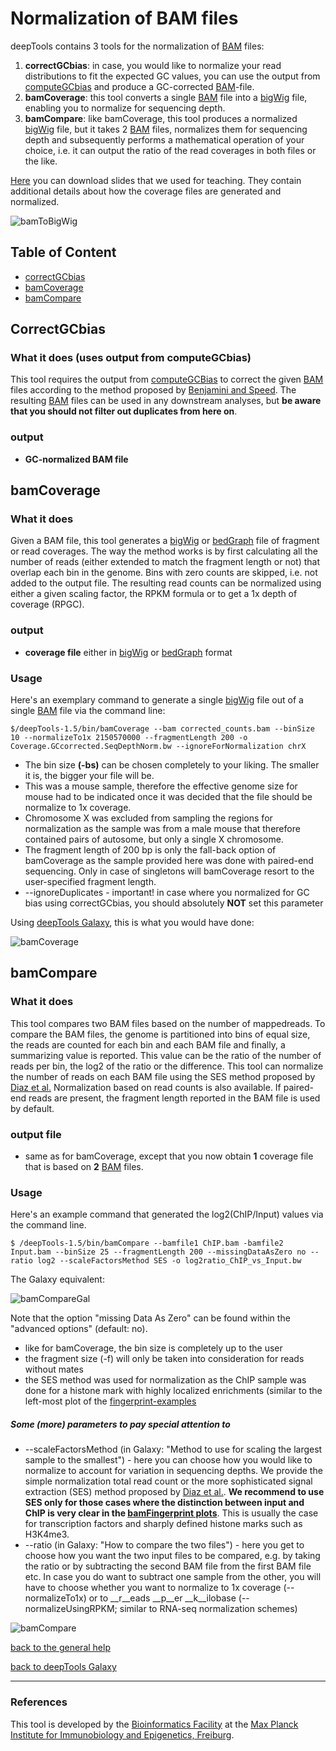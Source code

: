 Normalization of BAM files
===========================

deepTools contains 3 tools for the normalization of [BAM][] files:

1. __correctGCbias__: in case, you would like to normalize your read distributions to fit the expected GC values, you can use the output from [computeGCbias](https://raw.github.com/fidelram/deepTools/master/manual/QC.md "go to the chapter about data QC") and produce a GC-corrected [BAM]-file.
2. __bamCoverage__: this tool converts a single [BAM][] file into a [bigWig][] file, enabling you to normalize for sequencing depth.
3. __bamCompare__: like bamCoverage, this tool produces a normalized [bigWig][] file, but it takes 2 [BAM][] files, normalizes them for sequencing depth and subsequently performs a mathematical operation of your choice, i.e. it can output the ratio of the read coverages in both files or the like.


[Here](https://docs.google.com/file/d/0B8DPnFM4SLr2UjdYNkQ0dElEMm8/edit?usp=sharing "How to get from aligned reads to coverage profiles using deepTools") you can download slides that we used for teaching. They contain additional details about how the coverage files are generated and normalized.


![bamToBigWig](https://raw.github.com/fidelram/deepTools/master/examples/norm_IGVsnapshot_indFiles.png "snapshots of bigWig files loaded in IGV")

## Table of Content

  * [correctGCbias](#correctGCbias)
  * [bamCoverage](#bamCoverage)
  * [bamCompare](#bamCompare)



<a name="correctGCbias"/></a>
CorrectGCbias
---------------

### What it does (uses output from computeGCbias)
This tool requires the output from [computeGCBias](https://github.com/fidelram/deepTools/blob/master/manual/QC.md#computeGCbias) to correct the given [BAM][] files according to the method proposed by [Benjamini and Speed][].  The resulting [BAM][] files can be used in any downstream analyses, but __be aware that you should not filter out duplicates from here on__.

### output
 + __GC-normalized BAM file__


<a name="bamCoverage"/></a>
bamCoverage
------------

### What it does
Given a BAM file, this tool generates a [bigWig][] or [bedGraph][] file of fragment or read coverages. The way the method works is by first calculating all the number of reads (either extended to match the fragment length or not) that overlap each bin in the genome. Bins with zero counts are skipped, i.e. not added to the output file. The resulting read counts can be normalized using either a given scaling factor, the RPKM formula or to get a 1x depth of coverage (RPGC).

### output
  + __coverage file__ either in [bigWig][] or [bedGraph][] format


### Usage

Here's an exemplary command to generate a single [bigWig][] file out of a single [BAM][] file via the command line:

    $/deepTools-1.5/bin/bamCoverage --bam corrected_counts.bam --binSize 10 --normalizeTo1x 2150570000 --fragmentLength 200 -o Coverage.GCcorrected.SeqDepthNorm.bw --ignoreForNormalization chrX

  + The bin size __(-bs)__ can be chosen completely to your liking. The smaller it is, the bigger your file will be.
  + This was a mouse sample, therefore the effective genome size for mouse had to be indicated once it was decided that the file should be normalize to 1x coverage.
  + Chromosome X was excluded from sampling the regions for normalization as the sample was from a male mouse that therefore contained pairs of autosome, but only a single X chromosome.
  + The fragment length of 200 bp is only the fall-back option of bamCoverage as the sample provided here was done with paired-end sequencing. Only in case of singletons will bamCoverage resort to the user-specified fragment length.
  + --ignoreDuplicates - important! in case where you normalized for GC bias using correctGCbias, you should absolutely  __NOT__ set this parameter

Using [deepTools Galaxy][], this is what you would have done:

![bamCoverage](https://raw.github.com/fidelram/deepTools/master/examples/norm_bamCoverage.png "deepTools Galaxy screenshot for bamCoverage of GC corrected reads")

 

<a name="bamCompare"/></a>
bamCompare
------------

### What it does

This tool compares two BAM files based on the number of mappedreads. To compare the BAM files, the genome is partitioned into bins of equal size, the reads are counted for each bin and each BAM file and finally, a summarizing value is reported.  This value can be the ratio of the number of reads per bin, the log2 of the ratio or the difference.  This tool can normalize the number of reads on each BAM file using the SES method proposed by [Diaz et al.][] Normalization based on read counts is also available. If paired-end
reads are present, the fragment length reported in the BAM file is used by default.

### output file
  + same as for bamCoverage, except that you now obtain __1__ coverage file that is based on __2__ [BAM][] files.

### Usage

Here's an example command that generated the log2(ChIP/Input) values via the command line.

    $ /deepTools-1.5/bin/bamCompare --bamfile1 ChIP.bam -bamfile2 Input.bam --binSize 25 --fragmentLength 200 --missingDataAsZero no --ratio log2 --scaleFactorsMethod SES -o log2ratio_ChIP_vs_Input.bw
    

The Galaxy equivalent:

![bamCompareGal](https://raw.github.com/fidelram/deepTools/master/examples/norm_bamCompare_Gal.png "deepTools Galaxy screenshot of bamCompare")

Note that the option "missing Data As Zero" can be found within the "advanced options" (default: no).
    
  + like for bamCoverage, the bin size is completely up to the user
  + the fragment size (-f) will only be taken into consideration for reads without mates
  + the SES method was used for normalization as the ChIP sample was done for a histone mark with highly localized enrichments (similar to the left-most plot of the [fingerprint-examples](https://github.com/fidelram/deepTools/blob/master/manual/QC.md "change to QC chapter to have a look at the plots")

##### Some (more) parameters to pay special attention to

 + --scaleFactorsMethod (in Galaxy: "Method to use for scaling the largest sample to the smallest") - here you can choose how you would like to normalize to account for variation in sequencing depths. We provide the simple normalization total read count or the more sophisticated signal extraction (SES) method proposed by [Diaz et al.][]. __We recommend to use SES only for those cases where the distinction between input and ChIP is very clear in the [bamFingerprint plots](https://github.com/fidelram/deepTools/blob/master/manual/QC.md "go back to the QC chapter")__. This is usually the case for transcription factors and sharply defined histone marks such as H3K4me3.
  + --ratio (in Galaxy: "How to compare the two files") - here you get to choose how you want the two input files to be compared, e.g. by taking the ratio or by subtracting the second BAM file from the first BAM file etc. In case you do want to subtract one sample from the other, you will have to choose whether you want to normalize to 1x coverage (--normalizeTo1x) or to __r__eads __p__er __k__ilobase (--normalizeUsingRPKM; similar to RNA-seq normalization schemes)



![bamCompare](https://raw.github.com/fidelram/deepTools/master/examples/norm_bamCompare.png "Mathematical operations for comparing 2 BAM files implemented in bamCompare")


[back to the general help](https://github.com/fidelram/deepTools/blob/master/manual/GalaxyHelp.md#deepTools)

[back to deepTools Galaxy](http://deeptools.ie-freiburg.mpg.de)

-----------------------------------------------------------------------------------
[BAM]: https://docs.google.com/document/d/1Iv9QnuRYWCtV_UCi4xoXxEfmSZYQNyYJPNsFHnvv9C0/edit?usp=sharing "binary version of a SAM file; contains all information about aligned reads"
[SAM]: https://docs.google.com/document/d/1Iv9QnuRYWCtV_UCi4xoXxEfmSZYQNyYJPNsFHnvv9C0/edit?usp=sharing "text file containing all information about aligned reads"
[bigWig]: https://docs.google.com/document/d/1Iv9QnuRYWCtV_UCi4xoXxEfmSZYQNyYJPNsFHnvv9C0/edit?usp=sharing "binary version of a bedGraph file; contains genomic intervals and corresponding scores, e.g. average read numbers per 50 bp"
[bedGraph]: https://docs.google.com/document/d/1Iv9QnuRYWCtV_UCi4xoXxEfmSZYQNyYJPNsFHnvv9C0/edit?usp=sharing "text file that contains genomic intervals and corresponding scores, e.g. average read numbers per 50 bp"
[FASTQ]: https://docs.google.com/document/d/1Iv9QnuRYWCtV_UCi4xoXxEfmSZYQNyYJPNsFHnvv9C0/edit?usp=sharing "text file of raw reads (almost straight out of the sequencer)"
### References
[Benjamini and Speed]: http://nar.oxfordjournals.org/content/40/10/e72 "Nucleic Acids Research (2012)"
[Diaz et al.]: http://www.degruyter.com/view/j/sagmb.2012.11.issue-3/1544-6115.1750/1544-6115.1750.xml "Stat. Appl. Gen. Mol. Biol. (2012)"
[deepTools Galaxy]: http://deeptools.ie-freiburg.mpg.de/ "deepTools Galaxy at the Max-Planck-Institute of Immunobiology and Epigenetics"

This tool is developed by the [Bioinformatics Facility](http://www1.ie-freiburg.mpg.de/bioinformaticsfac) at the [Max Planck Institute for Immunobiology and Epigenetics, Freiburg](http://www1.ie-freiburg.mpg.de/).
